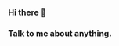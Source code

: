 ### Hi there 👋

### Talk to me about anything.




<!--
[![Anurag's GitHub stats](https://github-readme-stats.vercel.app/api?username=uppercuut)](https://github.com/anuraghazra/github-readme-stats)
**uppercuut/uppercuut** is a ✨ _special_ ✨ repository because its `README.md` (this file) appears on your GitHub profile.

Here are some ideas to get you started:

- 🔭 I’m currently working on ...
- 🌱 I’m currently learning ...
- 👯 I’m looking to collaborate on ...
- 🤔 I’m looking for help with ...
- 💬 Ask me about ...
- 📫 How to reach me: ...
- 😄 Pronouns: ...
- ⚡ Fun fact: ...
-->
